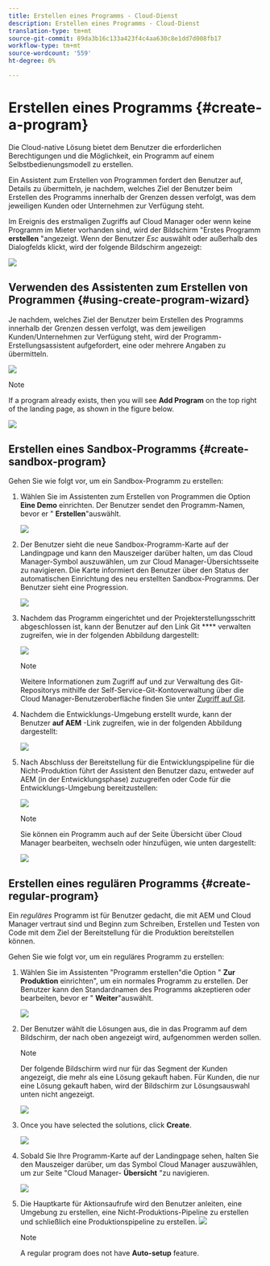 ```yaml
---
title: Erstellen eines Programms - Cloud-Dienst
description: Erstellen eines Programms - Cloud-Dienst
translation-type: tm+mt
source-git-commit: 89da3b16c133a423f4c4aa630c8e1dd7d008fb17
workflow-type: tm+mt
source-wordcount: '559'
ht-degree: 0%

---
```



# Erstellen eines Programms {#create-a-program}

Die Cloud-native Lösung bietet dem Benutzer die erforderlichen Berechtigungen und die Möglichkeit, ein Programm auf einem Selbstbedienungsmodell zu erstellen.

Ein Assistent zum Erstellen von Programmen fordert den Benutzer auf, Details zu übermitteln, je nachdem, welches Ziel der Benutzer beim Erstellen des Programms innerhalb der Grenzen dessen verfolgt, was dem jeweiligen Kunden oder Unternehmen zur Verfügung steht.

Im Ereignis des erstmaligen Zugriffs auf Cloud Manager oder wenn keine Programm im Mieter vorhanden sind, wird der Bildschirm &quot;Erstes Programm **erstellen** &quot;angezeigt. Wenn der Benutzer *Esc* auswählt oder außerhalb des Dialogfelds klickt, wird der folgende Bildschirm angezeigt:

![](assets/create-program1.png)


## Verwenden des Assistenten zum Erstellen von Programmen {#using-create-program-wizard}

Je nachdem, welches Ziel der Benutzer beim Erstellen des Programms innerhalb der Grenzen dessen verfolgt, was dem jeweiligen Kunden/Unternehmen zur Verfügung steht, wird der Programm-Erstellungsassistent aufgefordert, eine oder mehrere Angaben zu übermitteln.

![](assets/create-program-2.png)

>[!NOTE]
>If a program already exists, then you will see **Add Program** on the top right of the landing page, as shown in the figure below.

![](assets/create-program-add.png)

## Erstellen eines Sandbox-Programms {#create-sandbox-program}

Gehen Sie wie folgt vor, um ein Sandbox-Programm zu erstellen:

1. Wählen Sie im Assistenten zum Erstellen von Programmen die Option **Eine Demo** einrichten. Der Benutzer sendet den Programm-Namen, bevor er &quot; **Erstellen**&quot;auswählt.

   ![](assets/create-program-setupdemo.png)

1. Der Benutzer sieht die neue Sandbox-Programm-Karte auf der Landingpage und kann den Mauszeiger darüber halten, um das Cloud Manager-Symbol auszuwählen, um zur Cloud Manager-Übersichtsseite zu navigieren. Die Karte informiert den Benutzer über den Status der automatischen Einrichtung des neu erstellten Sandbox-Programms. Der Benutzer sieht eine Progression.

   ![](assets/program-create-setupdemo2.png)

1. Nachdem das Programm eingerichtet und der Projekterstellungsschritt abgeschlossen ist, kann der Benutzer auf den Link Git **** verwalten zugreifen, wie in der folgenden Abbildung dargestellt:

   ![](assets/create-program4.png)

   >[!NOTE]
   >
   >Weitere Informationen zum Zugriff auf und zur Verwaltung des Git-Repositorys mithilfe der Self-Service-Git-Kontoverwaltung über die Cloud Manager-Benutzeroberfläche finden Sie unter [Zugriff auf Git](/help/implementing/cloud-manager/accessing-git.md).


1. Nachdem die Entwicklungs-Umgebung erstellt wurde, kann der Benutzer **auf AEM** -Link zugreifen, wie in der folgenden Abbildung dargestellt:

   ![](assets/create-program-5.png)

1. Nach Abschluss der Bereitstellung für die Entwicklungspipeline für die Nicht-Produktion führt der Assistent den Benutzer dazu, entweder auf AEM (in der Entwicklungsphase) zuzugreifen oder Code für die Entwicklungs-Umgebung bereitzustellen:

   ![](assets/create-program-setup-deploy.png)

   >[!NOTE]
   >Sie können ein Programm auch auf der Seite Übersicht über Cloud Manager bearbeiten, wechseln oder hinzufügen, wie unten dargestellt:

   ![](assets/create-program-a1.png)



## Erstellen eines regulären Programms {#create-regular-program}

Ein *reguläres* Programm ist für Benutzer gedacht, die mit AEM und Cloud Manager vertraut sind und Beginn zum Schreiben, Erstellen und Testen von Code mit dem Ziel der Bereitstellung für die Produktion bereitstellen können.

Gehen Sie wie folgt vor, um ein reguläres Programm zu erstellen:

1. Wählen Sie im Assistenten &quot;Programm erstellen&quot;die Option &quot; **Zur Produktion** einrichten&quot;, um ein normales Programm zu erstellen. Der Benutzer kann den Standardnamen des Programms akzeptieren oder bearbeiten, bevor er &quot; **Weiter**&quot;auswählt.

   ![](assets/set-up-prod1.png)

1. Der Benutzer wählt die Lösungen aus, die in das Programm auf dem Bildschirm, der nach oben angezeigt wird, aufgenommen werden sollen.



   >[!NOTE]
   >
   >Der folgende Bildschirm wird nur für das Segment der Kunden angezeigt, die mehr als eine Lösung gekauft haben. Für Kunden, die nur eine Lösung gekauft haben, wird der Bildschirm zur Lösungsauswahl unten nicht angezeigt.

   ![](assets/set-up-prod2.png)

1. Once you have selected the solutions, click **Create**.

   ![](assets/set-up-prod3.png)

1. Sobald Sie Ihre Programm-Karte auf der Landingpage sehen, halten Sie den Mauszeiger darüber, um das Symbol Cloud Manager auszuwählen, um zur Seite &quot;Cloud Manager- **Übersicht** &quot;zu navigieren.

   ![](assets/set-up-prod4.png)

1. Die Hauptkarte für Aktionsaufrufe wird den Benutzer anleiten, eine Umgebung zu erstellen, eine Nicht-Produktions-Pipeline zu erstellen und schließlich eine Produktionspipeline zu erstellen.
   ![](assets/set-up-prod5.png)


   >[!NOTE]
   >
   >A regular program does not have **Auto-setup** feature.






